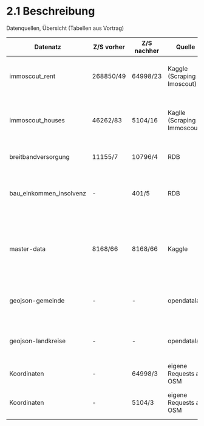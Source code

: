 # 2.1 Beschreibung

Datenquellen, Übersicht (Tabellen aus Vortrag)

| Datenatz                  | Z/S vorher | Z/S nachher | Quelle                      | Inhalt                                                                                                       | Jahr | Format         |
| ------------------------- | ---------- | ----------- | --------------------------- | ------------------------------------------------------------------------------------------------------------ | ---- | -------------- |
| immoscout\_rent           | 268850/49  | 64998/23    | Kaggle (Scraping Imoscout)  | Mietpreise, Wohnungsgröße, Ausstattung, Addresse, Preisentwicklung                                           | 2019 | csv            |
| immoscout\_houses         | 46262/83   | 5104/16     | Kaglle (Scraping Immoscout) | Hauspreise, Grundstücksgröße, Wohnfläche, Ausstattung, Addresse, Preisentwicklung                            | 2019 | csv            |
| breitbandversorgung       | 11155/7    | 10796/4     | RDB                         | Breitbandversorgung nach Landkreisen und Gemeinden                                                           | 2020 | csv            |
| bau\_einkommen\_insolvenz | -          | 401/5       | RDB                         | Durchschnittliche Einkommen, Grundstückspreise und Insolvenzen nach Regionalkreisen                          | 2020 | csv            |
| master-data               | 8168/66    | 8168/66     | Kaggle                      | Aggregate je PLZ zu Einwohnerdichte, Bodenpreisen, Einkommen, Wirtschaftsleistung usw. (demografische Daten) | ?    | csv            |
| geojson-gemeinde          | -          | -           | opendatalab                 | Geo JSON Daten für Gemeinden, plus demgrafische Basisdaten von Destatis                                      | 2023 | json (geojson) |
| geojson-landkreise        | -          | -           | opendatalab                 | Geo JSON Daten für Landkreise, plus demgrafische Basisdaten von Destatis                                     | 2023 | json (geojson) |
| Koordinaten               | -          | 64998/3     | eigene Requests an OSM      | Längen- und Breitengrad zu IDs aus immoscout\_rent                                                           | 2023 | json           |
| Koordinaten               | -          | 5104/3      | eigene Requests an OSM      | Längen- und Breitengrad zu IDs aus immoscout\_houses                                                         | 2023 | json           |
